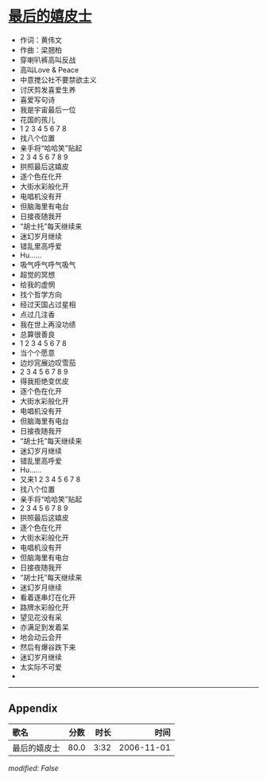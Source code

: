 # [最后的嬉皮士](https://music.163.com/song?id=65759)

* 作词：黄伟文
* 作曲：梁翘柏
* 穿喇叭裤高叫反战
* 高叫Love & Peace
* 中意搅公社不要禁欲主义
* 讨厌剪发喜爱生养
* 喜爱写句诗
* 我是宇宙最后一位
* 花国的孩儿
* 1 2 3 4 5 6 7 8
* 找八个位置
* 亲手将“哈哈笑”贴起
* 2 3 4 5 6 7 8 9
* 拱照最后这嬉皮
* 逐个色在化开
* 大街水彩般化开
* 电唱机没有开
* 但脑海里有电台
* 日接夜随我开
* “胡士托”每天继续来
* 迷幻岁月继续
* 错乱里高呼爱
* Hu……
* 吸气呼气呼气吸气
* 超觉的冥想
* 给我的虚惘
* 找个哲学方向
* 经过天国占过星相
* 点过几注香
* 我在世上再没功绩
* 总算很善良
* 1 2 3 4 5 6 7 8
* 当个个愿意
* 边炒宨展边叹雪茄
* 2 3 4 5 6 7 8 9
* 得我拒绝变优皮
* 逐个色在化开
* 大街水彩般化开
* 电唱机没有开
* 但脑海里有电台
* 日接夜随我开
* “胡士托”每天继续来
* 迷幻岁月继续
* 错乱里高呼爱
* Hu……
* 又来1 2 3 4 5 6 7 8
* 找八个位置
* 亲手将“哈哈笑”贴起
* 2 3 4 5 6 7 8 9
* 拱照最后这嬉皮
* 逐个色在化开
* 大街水彩般化开
* 电唱机没有开
* 但脑海里有电台
* 日接夜随我开
* “胡士托”每天继续来
* 迷幻岁月继续
* 看着逐串灯在化开
* 路牌水彩般化开
* 望见花没有采
* 亦满足到发着呆
* 地会动云会开
* 然后有爆谷跌下来
* 迷幻岁月继续
* 太实际不可爱
* 


---

## Appendix

|歌名|分数|时长|时间|
|:---|:---:|---:|---:|
|最后的嬉皮士|80.0|3:32|2006-11-01

*modified: False*
